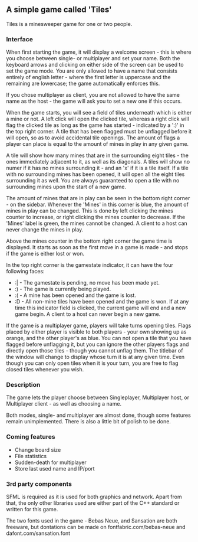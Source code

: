 ## A simple game called 'Tiles'
Tiles is a minesweeper game for one or two people.

### Interface
When first starting the game, it will display a welcome
screen - this is where you choose between single- or
multiplayer and set your name. Both the keyboard arrows
and clicking on either side of the screen can be used to
set the game mode. You are only allowed to have a name that
consists entirely of english letter - where the first letter
is uppercase and the remaining are lowercase; the game
automatically enforces this.

If you chose multiplayer as client, you are not allowed to
have the same name as the host - the game will ask you to
set a new one if this occurs.

When the game starts, you will see a field of tiles underneath
which is either a mine or not. A left click will open the clicked
tile, whereas a right click will flag the clicked tile as long as
the game has started - indicated by a ':)' in the top right
corner. A tile that has been flagged must be unflagged before it
will open, so as to avoid accidental tile openings. The amount
of flags a player can place is equal to the amount of mines
in play in any given game.

A tile will show how many mines that are in the surrounding eight
tiles - the ones immediately adjacent to it, as well as its 
diagonals. A tiles will show no numer if it has no mines surrounding
it - and an 'x' if it is a tile itself.
If a tile with no surrounding mines has been opened, it will open
all the eight tiles surrounding it as well. You are always guaranteed
to open a tile with no surrounding mines upon the start of a new
game.

The amount of mines that are in
play can be seen in the bottom right corner - on the sidebar.
Whenever the 'Mines' in this corner is blue, the amount of mines
in play can be changed. This is done by left clicking the mines
counter to increase, or right clicking the mines counter to
decrease. If the 'Mines' label is green, the mines cannot be
changed. A client to a host can never change the mines in play.

Above the mines counter in the bottom right corner the game
time is displayed. It starts as soon as the first move in
a game is made - and stops if the game is either lost or won.

In the top right corner is the gamestate indicator, it can have
the four following faces:
* :| - The gamestate is pending, no move has been made yet.
* :) - The game is currently being played.
* :( - A mine has been opened and the game is lost.
* :D - All non-mine tiles have been opened and the game is won.
If at any time this indicator field is clicked, the current game
will end and a new game begin. A client to a host can never
begin a new game.

If the game is a multiplayer game, players will take turns
opening tiles. Flags placed by either player is visible to both
players - your own showing up as orange, and the other player's
as blue. You can not open a tile that you have flagged before
unflagging it, but you can ignore the other players flags and
directly open those tiles - though you cannot unflag them.
The titlebar of the window will change to display whose turn
it is at any given time. Even though you can only open tiles
when it is your turn, you are free to flag closed tiles
whenever you wish.

### Description
The game lets the player choose between Singleplayer,
Multiplayer host, or Multiplayer client - as well as
choosing a name.

Both modes, single- and multiplayer are almost done,
though some features remain unimplemented. There is
also a little bit of polish to be done.

### Coming features
* Change board size
* File statistics
* Sudden-death for multiplayer
* Store last used name and IP/port

### 3rd party components
SFML is required as it is used for both graphics and
network. Apart from that, the only other libraries used
are either part of the C++ standard or written for
this game.

The two fonts used in the game - Bebas Neue, and Sansation
are both freeware, but dontations can be made on
fontfabric.com/bebas-neue and dafont.com/sansation.font
